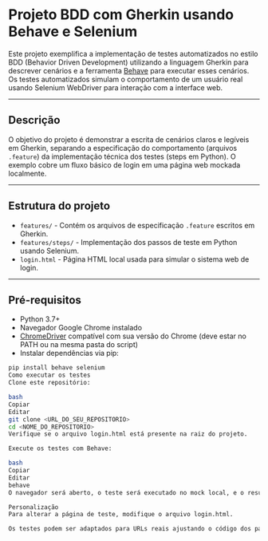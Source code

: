 # Projeto BDD com Gherkin usando Behave e Selenium

Este projeto exemplifica a implementação de testes automatizados no estilo BDD (Behavior Driven Development) utilizando a linguagem Gherkin para descrever cenários e a ferramenta [Behave](https://behave.readthedocs.io/en/latest/) para executar esses cenários. Os testes automatizados simulam o comportamento de um usuário real usando Selenium WebDriver para interação com a interface web.

---

## Descrição

O objetivo do projeto é demonstrar a escrita de cenários claros e legíveis em Gherkin, separando a especificação do comportamento (arquivos `.feature`) da implementação técnica dos testes (steps em Python). O exemplo cobre um fluxo básico de login em uma página web mockada localmente.

---

## Estrutura do projeto

- `features/` - Contém os arquivos de especificação `.feature` escritos em Gherkin.  
- `features/steps/` - Implementação dos passos de teste em Python usando Selenium.  
- `login.html` - Página HTML local usada para simular o sistema web de login.  

---

## Pré-requisitos

- Python 3.7+  
- Navegador Google Chrome instalado  
- [ChromeDriver](https://sites.google.com/chromium.org/driver/) compatível com sua versão do Chrome (deve estar no PATH ou na mesma pasta do script)  
- Instalar dependências via pip:

```bash
pip install behave selenium
Como executar os testes
Clone este repositório:

bash
Copiar
Editar
git clone <URL_DO_SEU_REPOSITORIO>
cd <NOME_DO_REPOSITORIO>
Verifique se o arquivo login.html está presente na raiz do projeto.

Execute os testes com Behave:

bash
Copiar
Editar
behave
O navegador será aberto, o teste será executado no mock local, e o resultado aparecerá no console.

Personalização
Para alterar a página de teste, modifique o arquivo login.html.

Os testes podem ser adaptados para URLs reais ajustando o código dos passos (steps).
